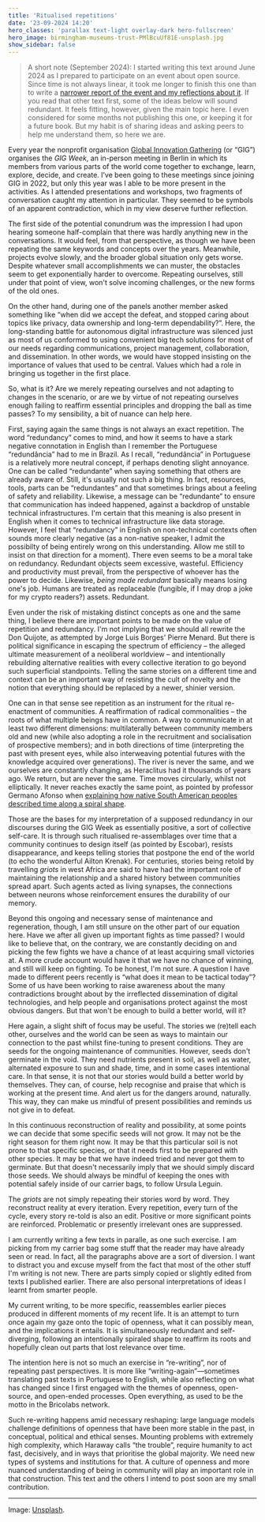 ```yaml
---
title: 'Ritualised repetitions'
date: '23-09-2024 14:20'
hero_classes: 'parallax text-light overlay-dark hero-fullscreen'
hero_image: birmingham-museums-trust-PMlBcuUf81E-unsplash.jpg
show_sidebar: false
---
```


> A short note (September 2024): I started writing this text around June 2024 as I prepared to participate on an event about open source. Since time is not always linear, it took me longer to finish this one than to write a [narrower report of the event and my reflections about it](../open-for-all/). If you read that other text first, some of the ideas below will sound redundant. It feels fitting, however, given the main topic here. I even considered for some months not publishing this one, or keeping it for a future book. But my habit is of sharing ideas and asking peers to help me understand them, so here we are. 

Every year the nonprofit organisation [Global Innovation Gathering](https://globalinnovationgathering.org) (or “GIG”) organises the _GIG Week_, an in-person meeting in Berlin in which its members from various parts of the world come together to exchange, learn, explore, decide, and create. I’ve been going to these meetings since joining GIG in 2022, but only this year was I able to be more present in the activities. As I attended presentations and workshops, two fragments of conversation caught my attention in particular. They seemed to be symbols of an apparent contradiction, which in my view deserve further reflection.

The first side of the potential conundrum was the impression I had upon hearing someone half-complain that there was hardly anything new in the conversations. It would feel, from that perspective, as though we have been repeating the same keywords and concepts over the years. Meanwhile, projects evolve slowly, and the broader global situation only gets worse. Despite whatever small accomplishments we can muster, the obstacles seem to get exponentially harder to overcome. Repeating ourselves, still under that point of view, won't solve incoming challenges, or the new forms of the old ones.

On the other hand, during one of the panels another member asked something like “when did we accept the defeat, and stopped caring about topics like privacy, data ownership and long-term dependability?”. Here, the long-standing battle for autonomous digital infrastructure was silenced just as most of us conformed to using convenient big tech solutions for most of our needs regarding communications, project management, collaboration, and dissemination. In other words, we would have stopped insisting on the importance of values that used to be central. Values which had a role in bringing us together in the first place.

So, what is it? Are we merely repeating ourselves and not adapting to changes in the scenario, or are we by virtue of not repeating ourselves enough failing to reaffirm essential principles and dropping the ball as time passes? To my sensibility, a bit of nuance can help here.

First, saying again the same things is not always an exact repetition. The word “redundancy” comes to mind, and how it seems to have a stark negative connotation in English than I remember the Portuguese “redundância” had to me in Brazil. As I recall, “redundância” in Portuguese is a relatively more neutral concept, if perhaps denoting slight annoyance. One can be called “redundante” when saying something that others are already aware of. Still, it's usually not such a big thing. In fact, resources, tools, parts can be “redundantes” and that sometimes brings about a feeling of safety and reliability. Likewise, a message can be “redundante” to ensure that communication has indeed happened, against a backdrop of unstable technical infrastructures. I'm certain that this meaning is also present in English when it comes to technical infrastructure like data storage. However, I feel that “redundancy” in English on non-technical contexts often sounds more clearly negative (as a non-native speaker, I admit the possibilty of being entirely wrong on this understanding. Allow me still to insist on that direction for a moment). There even seems to be a moral take on redundancy. Redundant objects seem excessive, wasteful. Efficiency and productivity must prevail, from the perspective of whoever has the power to decide. Likewise, _being made redundant_ basically means losing one's job. Humans are treated as replaceable (fungible, if I may drop a joke for my crypto readers?) assets. Redundant.

Even under the risk of mistaking distinct concepts as one and the same thing, I believe there are important points to be made on the value of repetition and redundancy. I'm not implying that we should all rewrite the Don Quijote, as attempted by Jorge Luis Borges' Pierre Menard. But there is political significance in escaping the spectrum of efficiency – the alleged ultimate measurement of a neoliberal worldview – and intentionally rebuilding alternative realities with every collective iteration to go beyond such superficial standpoints. Telling the same stories on a different time and context can be an important way of resisting the cult of novelty and the notion that everything should be replaced by a newer, shinier version.

One can in that sense see repetition as an instrument for the ritual re-enactment of communities. A reaffirmation of radical commonalities – the roots of what multiple beings have in common. A way to communicate in at least two different dimensions: multilaterally between community members old and new (while also adopting a role in the recruitment and socialisation of prospective members); and in both directions of time (interpreting the past with present eyes, while also interweaving potential futures with the knowledge acquired over generations). The river is never the same, and we ourselves are constantly changing, as Heraclitus had it thousands of years ago. We return, but are never the same. Time moves circularly, whilst not elliptically. It never reaches exactly the same point, as pointed by professor Germano Afonso when [explaining how native South American peoples described time along a spiral shape](https://www.youtube.com/watch?t=1478&v=Cxmm7aFqkLc).

Those are the bases for my interpretation of a supposed redundancy in our discourses during the GIG Week as essentially positive, a sort of collective self-care. It is through such ritualised re-assemblages over time that a community continues to design itself (as pointed by Escobar), resists disappearance, and keeps telling stories that postpone the end of the world (to echo the wonderful Ailton Krenak). For centuries, stories being retold by travelling _griots_ in west Africa are said to have had the important role of maintaining the relationship and a shared history between communities spread apart. Such agents acted as living synapses, the connections between neurons whose reinforcement ensures the durability of our memory.

Beyond this ongoing and necessary sense of maintenance and regeneration, though, I am still unsure on the other part of our equation here. Have we after all given up important fights as time passed? I would like to believe that, on the contrary, we are constantly deciding on and picking the few fights we have a chance of at least acquiring small victories at. A more crude account would have it that we have no chance of winning, and still will keep on fighting. To be honest, I'm not sure. A question I have made to different peers recently is “what does it mean to be tactical today”? Some of us have been working to raise awareness about the many contradictions brought about by the irreflected dissemination of digital technologies, and help people and organisations protect against the most obvious dangers. But that won't be enough to build a better world, will it?

Here again, a slight shift of focus may be useful. The stories we (re)tell each other, ourselves and the world can be seen as ways to maintain our connection to the past whilst fine-tuning to present conditions. They are seeds for the ongoing maintenance of communities. However, seeds don't germinate in the void. They need nutrients present in soil, as well as water, alternated exposure to sun and shade, time, and in some cases intentional care. In that sense, it is not that our stories would build a better world by themselves. They can, of course, help recognise and praise that which is working at the present time. And alert us for the dangers around, naturally. This way, they can make us mindful of present possibilities and reminds us not give in to defeat.

In this continuous reconstruction of reality and possibility, at some points we can decide that some specific seeds will not grow. It may not be the right season for them right now. It may be that this particular soil is not prone to that specific species, or that it needs first to be prepared with other species. It may be that we have indeed tried and never got them to germinate. But that doesn't necessarily imply that we should simply discard those seeds. We should always be mindful of keeping the ones with potential safely inside of our carrier bags, to follow Ursula Leguin.

The _griots_ are not simply repeating their stories word by word. They reconstruct reality at every iteration. Every repetition, every turn of the cycle, every story re-told is also an edit. Positive or more significant points are reinforced. Problematic or presently irrelevant ones are suppressed.

I am currently writing a few texts in paralle, as one such exercise. I am picking from my carrier bag some stuff that the reader may have already seen or read. In fact, all the paragraphs above are a sort of diversion. I want to distract you and excuse myself from the fact that most of the other stuff I'm writing is not new. There are parts simply copied or slightly edited from texts I published earlier. There are also personal interpretations of ideas I learnt from smarter people.

My current writing, to be more specific, reassembles earlier pieces produced in different moments of my recent life. It is an attempt to turn once again my gaze onto the topic of openness, what it can possibly mean, and the implications it entails. It is simultaneously redundant and self-diverging, following an intentionally spiraled shape to reaffirm its roots and hopefully clean out parts that lost relevance over time.

The intention here is not so much an exercise in “re-writing”, nor of repeating past perspectives. It is more like “writing-again”—sometimes translating past texts in Portuguese to English, while also reflecting on what has changed since I first engaged with the themes of openness, open-source, and open-ended processes. Open everything, as used to be the motto in the Bricolabs network.

Such re-writing happens amid necessary reshaping: large language models challenge definitions of openness that have been more stable in the past, in conceptual, political and ethical senses. Mounting problems with extremely high complexity, which Haraway calls “the trouble”, require humanity to act fast, decisively, and in ways that prioritise the global majority. We need new types of systems and institutions for that. A culture of openness and more nuanced understanding of being in community will play an important role in that construction. This text and the others I intend to post soon are my small contribution.

---

Image: [Unsplash](https://unsplash.com/photos/PMlBcuUf81E).
